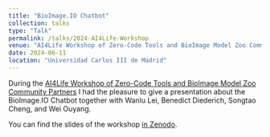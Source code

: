 ```yaml
---
title: "BioImage.IO Chatbot"
collection: talks
type: "Talk"
permalink: /talks/2024-AI4Life-Workshop
venue: "AI4Life Workshop of Zero-Code Tools and BioImage Model Zoo Community Partners"
date: 2024-06-11
location: "Universidad Carlos III de Madrid"
---
```


During the [AI4Life Workshop of Zero-Code Tools and BioImage Model Zoo Community Partners](https://ai4life.eurobioimaging.eu/event/workshop-hackathon-uploathon-madrid/) I had the pleasure to give a presentation about the BioImage.IO Chatbot together with Wanlu Lei, Benedict Diederich, Songtao Cheng, and Wei Ouyang.

You can find the slides of the workshop [in Zenodo](https://zenodo.org/records/11657763).